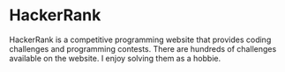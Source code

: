 # HackerRank
HackerRank is a competitive programming website that provides coding challenges and programming contests. There are hundreds of challenges available on the website. I enjoy solving them as a hobbie.
